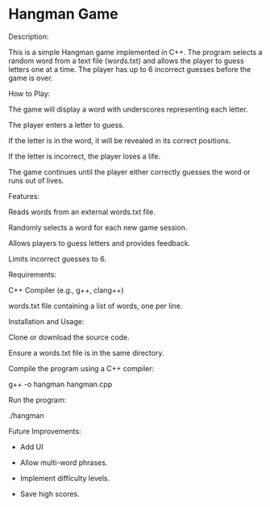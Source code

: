 # Hangman Game

Description:

This is a simple Hangman game implemented in C++. The program selects a random word from a text file (words.txt) and allows the player to guess letters one at a time. The player has up to 6 incorrect guesses before the game is over.

How to Play:

The game will display a word with underscores representing each letter.

The player enters a letter to guess.

If the letter is in the word, it will be revealed in its correct positions.

If the letter is incorrect, the player loses a life.

The game continues until the player either correctly guesses the word or runs out of lives.

Features:

Reads words from an external words.txt file.

Randomly selects a word for each new game session.

Allows players to guess letters and provides feedback.

Limits incorrect guesses to 6.

Requirements:

C++ Compiler (e.g., g++, clang++)

words.txt file containing a list of words, one per line.

Installation and Usage:

Clone or download the source code.

Ensure a words.txt file is in the same directory.

Compile the program using a C++ compiler:

g++ -o hangman hangman.cpp

Run the program:

./hangman

Future Improvements:

- Add UI

- Allow multi-word phrases.

- Implement difficulty levels.

- Save high scores.
